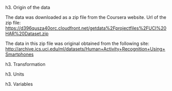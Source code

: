 h3. Origin of the data

The data was downloaded as a zip file from the Coursera website.
Url of the zip file: https://d396qusza40orc.cloudfront.net/getdata%2Fprojectfiles%2FUCI%20HAR%20Dataset.zip 

The data in this zip file was original obtained from the following site:
http://archive.ics.uci.edu/ml/datasets/Human+Activity+Recognition+Using+Smartphones 

h3. Transformation

h3. Units

h3. Variables